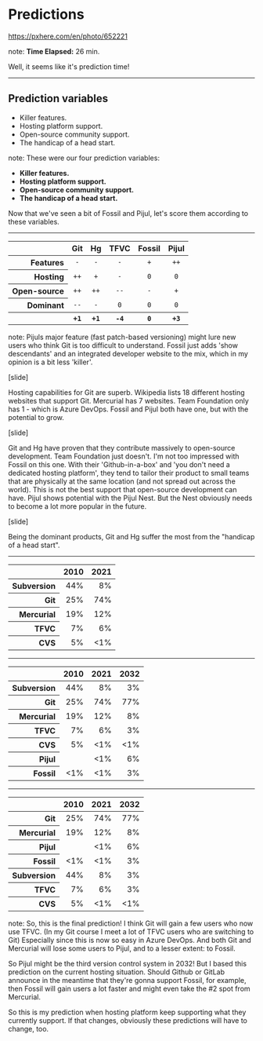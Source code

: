 <!-- .slide: data-background="img/background/usb-sticks.jpg" data-background-color="black" data-background-opacity="0.3"-->

# Predictions

<https://pxhere.com/en/photo/652221>  <!-- .element: class="attribution" -->

note: 
**Time Elapsed:** 26 min.

Well, it seems like it's prediction time!

---

## Prediction variables

* Killer features. 
* Hosting platform support. 
* Open-source community support. 
* The handicap of a head start. 

note:
These were our four prediction variables:

* **Killer features.**
* **Hosting platform support.** 
* **Open-source community support.**
* **The handicap of a head start.**

Now that we've seen a bit of Fossil and Pijul, let's score them according to these variables.

---

<table>
    <thead>
        <tr>
            <th/>
            <th>Git</th>
            <th>Hg</th>
            <th>TFVC</th>
            <th>Fossil</th>
            <th>Pijul</th>
        </tr>
    </thead>
    <tbody>
        <tr>
            <th align="right">Features</th>
            <td align="center"><code>-</code></td>
            <td align="center"><code>-</code></td>
            <td align="center"><code>-</code></td>
            <td align="center"><code>+</code></td>
            <td align="center"><code>++</code></td>
        </tr>  
        <tr class="fragment">
            <th align="right">Hosting</th>
            <td align="center"><code>++</code></td>
            <td align="center"><code>+</code></td>
            <td align="center"><code>-</code></td>
            <td align="center"><code>0</code></td>
            <td align="center"><code>0</code></td>
        </tr>
        <tr class="fragment">
            <th align="right">Open-source</th>
            <td align="center"><code>++</code></td>
            <td align="center"><code>++</code></td>
            <td align="center"><code>--</code></td>
            <td align="center"><code>-</code></td>
            <td align="center"><code>+</code></td>
        </tr>
        <tr class="fragment">
            <th align="right">Dominant</th>
            <td align="center"><code>--</code></td>
            <td align="center"><code>-</code></td>
            <td align="center"><code>0</code></td>
            <td align="center"><code>0</code></td>
            <td align="center"><code>0</code></td>
        </tr>    
        <tr class="fragment">
            <th/>
            <th align="center"><code>+1</code></td>
            <th align="center"><code>+1</code></td>
            <th align="center"><code>-4</code></td>
            <th align="center"><code>0</code></td>
            <th align="center"><code>+3</code></td>
        </tr>              
    </tbody>
</table>

note:
Pijuls major feature (fast patch-based versioning) might lure new users who think Git is too difficult to understand.
Fossil just adds 'show descendants' and an integrated developer website to the mix, which in my opinion is a bit less 'killer'.

[slide]

Hosting capabilities for Git are superb. 
Wikipedia lists 18 different hosting websites that support Git.
Mercurial has 7 websites.
Team Foundation only has 1 - which is Azure DevOps.
Fossil and Pijul both have one, but with the potential to grow.

[slide]

Git and Hg have proven that they contribute massively to open-source development.
Team Foundation just doesn't.
I'm not too impressed with Fossil on this one.
With their 'Github-in-a-box' and 'you don't need a dedicated hosting platform', they tend to tailor their product to small teams that are physically at the same location (and not spread out across the world). 
This is not the best support that open-source development can have.
Pijul shows potential with the Pijul Nest. 
But the Nest obviously needs to become a lot more popular in the future.

[slide]

Being the dominant products, Git and Hg suffer the most from the "handicap of a head start".

---

<!-- .slide: data-auto-animate -->

<table data-id="predictions-animation">
    <thead>
        <tr>
            <th/>
            <th>2010</th>
            <th>2021</th>
        </tr>
    </thead>
    <tbody>
        <tr>
            <th align="right">Subversion</th>
            <td align="right">44%</td>
            <td align="right">8%</td>
        </tr>
        <tr>
            <th align="right">Git</th>
            <td align="right">25%</td>
            <td align="right">74%</td>
        </tr>
        <tr>
            <th align="right">Mercurial</th>
            <td align="right">19%</td>
            <td align="right">12%</td>
        </tr>  
        <tr>
            <th align="right">TFVC</th>
            <td align="right">7%</td>
            <td align="right">6%</td>
        </tr>
        <tr>
            <th align="right">CVS</th>
            <td align="right">5%</td>
            <td align="right">&lt;1%</td>
        </tr>      
    </tbody>
</table>

---

<!-- .slide: data-auto-animate -->

<table data-id="predictions-animation">
    <thead>
        <tr>
            <th/>
            <th>2010</th>
            <th>2021</th>
            <th>2032</th>
        </tr>
    </thead>
    <tbody>
        <tr>
            <th align="right">Subversion</th>
            <td align="right">44%</td>
            <td align="right">8%</td>
            <td align="right">3%</td>
        </tr>    
        <tr>
            <th align="right">Git</th>
            <td align="right">25%</td>
            <td align="right">74%</td>
            <td align="right">77%</td>
        </tr>
        <tr>
            <th align="right">Mercurial</th>
            <td align="right">19%</td>
            <td align="right">12%</td>
            <td align="right">8%</td>            
        </tr>
        <tr>
            <th align="right">TFVC</th>
            <td align="right">7%</td>
            <td align="right">6%</td>
            <td align="right">3%</td>
        </tr>
        <tr>
            <th align="right">CVS</th>
            <td align="right">5%</td>
            <td align="right">&lt;1%</td>
            <td align="right">&lt;1%</td>
        </tr>          
        <tr>
            <th align="right">Pijul</th>
            <td align="right"></td>
            <td align="right">&lt;1%</td>
            <td align="right">6%</td>            
        </tr>   
        <tr>
            <th align="right">Fossil</th>
            <td align="right">&lt;1%</td>
            <td align="right">&lt;1%</td>
            <td align="right">3%</td>            
        </tr>                 
    </tbody>
</table>

---

<!-- .slide: data-auto-animate -->

<table data-id="predictions-animation">
    <thead>
        <tr>
            <th/>
            <th>2010</th>
            <th>2021</th>
            <th>2032</th>
        </tr>
    </thead>
    <tbody>
        <tr>
            <th align="right">Git</th>
            <td align="right">25%</td>
            <td align="right">74%</td>
            <td align="right">77%</td>
        </tr>
        <tr>
            <th align="right">Mercurial</th>
            <td align="right">19%</td>
            <td align="right">12%</td>
            <td align="right">8%</td>            
        </tr>
        <tr>
            <th align="right">Pijul</th>
            <td align="right"></td>
            <td align="right">&lt;1%</td>
            <td align="right">6%</td>            
        </tr>   
        <tr>
            <th align="right">Fossil</th>
            <td align="right">&lt;1%</td>
            <td align="right">&lt;1%</td>
            <td align="right">3%</td>            
        </tr>             
        <tr>
            <th align="right">Subversion</th>
            <td align="right">44%</td>
            <td align="right">8%</td>
            <td align="right">3%</td>
        </tr>
        <tr>
            <th align="right">TFVC</th>
            <td align="right">7%</td>
            <td align="right">6%</td>
            <td align="right">3%</td>
        </tr>
        <tr>
            <th align="right">CVS</th>
            <td align="right">5%</td>
            <td align="right">&lt;1%</td>
            <td align="right">&lt;1%</td>
        </tr>      
    </tbody>
</table>

note:
So, this is the final prediction!
I think Git will gain a few users who now use TFVC.
(In my Git course I meet a lot of TFVC users who are switching to Git)
Especially since this is now so easy in Azure DevOps.
And both Git and Mercurial will lose some users to Pijul, and to a lesser extent: to Fossil.

So Pijul might be the third version control system in 2032!
But I based this prediction on the current hosting situation.
Should Github or GitLab announce in the meantime that they're gonna support Fossil, for example, then Fossil will gain users a lot faster and might even take the #2 spot from Mercurial.

So this is my prediction when hosting platform keep supporting what they currently support.
If that changes, obviously these predictions will have to change, too.
